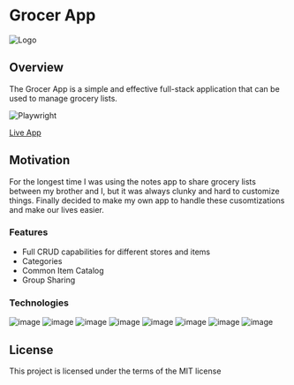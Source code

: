 
# Grocer App

![Logo](https://github.com/DMC09/grocer-app-ui/assets/43209397/5722a9fe-c4c5-4f50-8fe2-62a2297e001c)




## Overview
The Grocer App is a simple and effective full-stack application that can be used to manage grocery lists.

![Playwright](https://github.com/DMC09/grocer-app-ui/actions/workflows/playwright.yml/badge.svg)

[Live App](https://grocer-app-ui.vercel.app/)



## Motivation

For the longest time I was using the notes app to share grocery lists between my brother and I, but it was always clunky and hard to customize things. Finally decided to make my own app to handle these cusomtizations and make our lives easier. 
	

### Features 

* Full CRUD capabilities for different stores and items
* Categories
* Common Item Catalog
* Group Sharing

### Technologies


![image](https://img.shields.io/badge/TypeScript-007ACC?style=for-the-badge&logo=typescript&logoColor=white)
![image](https://img.shields.io/badge/React-20232A?style=for-the-badge&logo=react&logoColor=61DAFB)
![image](https://img.shields.io/badge/next%20js-000000?style=for-the-badge&logo=nextdotjs&logoColor=white)
![image](https://img.shields.io/badge/Supabase-181818?style=for-the-badge&logo=supabase&logoColor=white)
![image](https://img.shields.io/badge/Vercel-000000?style=for-the-badge&logo=vercel&logoColor=white)
![image](https://img.shields.io/badge/Material%20UI-007FFF?style=for-the-badge&logo=mui&logoColor=white)
![image](https://img.shields.io/badge/PostgreSQL-316192?style=for-the-badge&logo=postgresql&logoColor=white)
![image](https://img.shields.io/badge/Playwright-45ba4b?style=for-the-badge&logo=Playwright&logoColor=white)

## License 
This project is licensed under the terms of the MIT license
